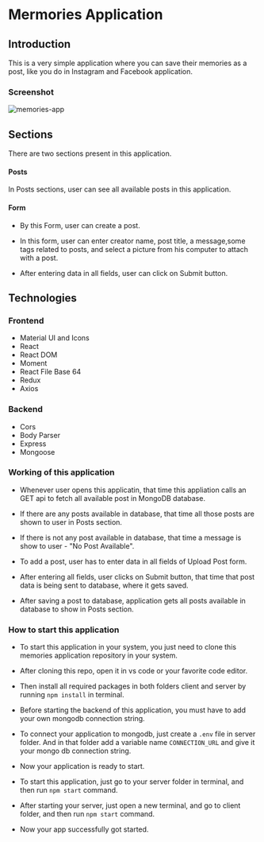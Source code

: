 # Mermories Application

## Introduction
This is a very simple application where you can save their memories as a post, like you do in Instagram and Facebook application.

### Screenshot
<img src="https://i.postimg.cc/x895h2D1/memories-mern-stack-app.png" style="max-width:100%" alt="memories-app">

## Sections
There are two sections present in this application.

#### Posts
In Posts sections, user can see all available posts in this application.

#### Form
* By this Form, user can create a post.

* In this form, user can enter creator name, post title, a message,some tags related to posts, and select a picture from his computer to attach with a post.

* After entering data in all fields, user can click on Submit button.

## Technologies

### Frontend
* Material UI and Icons
* React
* React DOM
* Moment
* React File Base 64
* Redux
* Axios

### Backend
* Cors
* Body Parser
* Express
* Mongoose


### Working of this application
* Whenever user opens this applicatin, that time this appliation calls an GET api to fetch all available post in MongoDB database.

* If there are any posts available in database, that time all those posts are shown to user in Posts section.

* If there is not any post available in database, that time a message is show to user - "No Post Available".

* To add a post, user has to enter data in all fields of Upload Post form.

* After entering all fields, user clicks on Submit button, that time that post data is being sent to database, where it gets saved.

* After saving a post to database, application gets all posts available in database to show in Posts section.

### How to start this application

* To start this application in your system, you just need to clone this memories application repository in your system.

* After cloning this repo, open it in vs code or your favorite code editor.

* Then install all required packages in both folders client and server by running <code>npm install</code> in terminal.

* Before starting the backend of this application, you must have to add your own mongodb connection string.

* To connect your application to mongodb, just create a <code>.env</code> file in server folder. And in that folder add a variable name <code>CONNECTION_URL</code> and give it your mongo db connection string.

* Now your application is ready to start.

* To start this application, just go to your server folder in terminal, and then run <code>npm start</code> command.

* After starting your server, just open a new terminal, and go to client folder, and then run <code>npm start</code> command.

* Now your app successfully got started.
